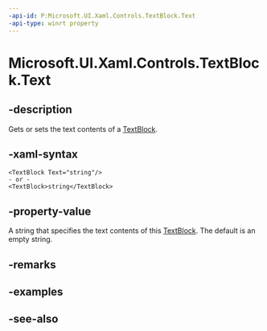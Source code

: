 ```yaml
---
-api-id: P:Microsoft.UI.Xaml.Controls.TextBlock.Text
-api-type: winrt property
---
```


<!-- Property syntax
public string Text { get;  set; }
-->

# Microsoft.UI.Xaml.Controls.TextBlock.Text

## -description
Gets or sets the text contents of a [TextBlock](textblock.md).

## -xaml-syntax
```xaml
<TextBlock Text="string"/>
- or -
<TextBlock>string</TextBlock>
```


## -property-value
A string that specifies the text contents of this [TextBlock](textblock.md). The default is an empty string.

## -remarks

## -examples

## -see-also
